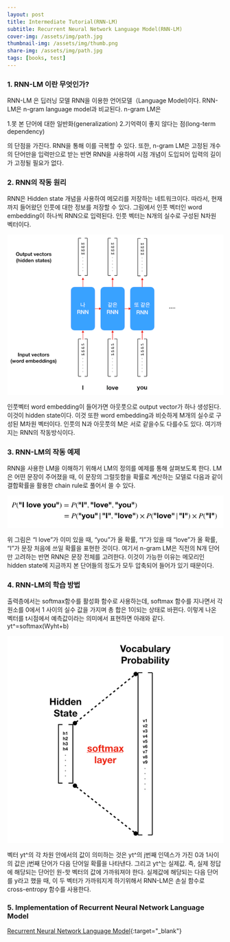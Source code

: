 ```yaml
---
layout: post
title: Intermediate Tutorial(RNN-LM)
subtitle: Recurrent Neural Network Language Model(RNN-LM)
cover-img: /assets/img/path.jpg
thumbnail-img: /assets/img/thumb.png
share-img: /assets/img/path.jpg
tags: [books, test]
---
```



### 1. RNN-LM 이란 무엇인가?  
RNN-LM 은 딥러닝 모델 RNN을 이용한 언어모델（Language Model)이다. RNN-LM은 n-gram language model과 비교된다. n-gram LM은 

1.못 본 단어에 대한 일반화(generalization) 
2.기억력이 좋지 않다는 점(long-term dependency)

의 단점을 가진다. RNN을 통해 이를 극복할 수 있다. 또한, n-gram LM은 고정된 개수의 단어만을 입력만으로 받는 반면 RNN을 사용하여 시점 개념이 도입되어 입력의 길이가 고정될 필요가 없다. 

### 2. RNN의 작동 원리
RNN은 Hidden state 개념을 사용하여 메모리를 저장하는 네트워크이다. 따라서, 현재까지 들어왔던 인풋에 대한 정보를 저장할 수 있다. 그림에서 인풋 벡터인 word embedding이 하나씩 RNN으로 입력된다. 인풋 벡터는 N개의 실수로 구성된 N차원 벡터이다. 

![resnet1](https://github.com/20-2-SKKU-OSS/2020-2-OSS-10/blob/main/assets/img/RNNLM/RNNLM1.png?raw=true)  

인풋벡터 word embedding이 들어가면 아웃풋으로 output vector가 하나 생성된다. 이것이 hidden state이다. 이것 또한 word embedding과 비슷하게 M개의 실수로 구성된 M차원 벡터이다. 인풋의 N과 아웃풋의 M은 서로 같을수도 다를수도 있다. 여기까지는 RNN의 작동방식이다.
      
### 3. RNN-LM의 작동 예제
RNN을 사용한 LM을 이해하기 위해서 LM의 정의를 예제를 통해 살펴보도록 한다. LM은 어떤 문장이 주어졌을 때, 이 문장의 그럴듯함을 확률로 계산하는 모델로 다음과 같이 결합확률을 활용한 chain rule로 풀어서 쓸 수 있다.

![resnet1](https://github.com/20-2-SKKU-OSS/2020-2-OSS-10/blob/main/assets/img/RNNLM/RNNLM2.png?raw=true)     

위 그림은 “I love”가 이미 있을 때, “you”가 올 확률, “I”가 있을 때 “love”가 올 확률, “I”가 문장 처음에 쓰일 확률을 표현한 것이다. 여기서 n-gram LM은 직전의 N개 단어만 고려하는 반면 RNN은 문장 전체를 고려한다. 이것이 가능한 이유는 메모리인 hidden state에 지금까지 본 단어들의 정도가 모두 압축되어 들어가 있기 때문이다. 

### 4. RNN-LM의 학습 방법
출력층에서는 softmax함수를 활성화 함수로 사용하는데, softmax 함수를 지나면서 각 원소를 0에서 1 사이의 실수 값을 가지며 총 합은 1이되는 상태로 바뀐다. 이렇게 나온 벡터를 t시점에서 예측값이라는 의미에서 표현하면 아래와 같다.
yt^=softmax(Wyht+b)


![resnet1](https://github.com/20-2-SKKU-OSS/2020-2-OSS-10/blob/main/assets/img/RNNLM/RNNLM3.png?raw=true)            

벡터 yt^의 각 차원 안에서의 값이 의미하는 것은 yt^의 j번째 인덱스가 가진 0과 1사이의 값은 j번째 단어가 다음 단어일 확률을 나타낸다. 그리고 yt^는 실제값. 즉, 실제 정답에 해당되는 단어인 원-핫 벡터의 값에 가까워져야 한다. 실제값에 해당되는 다음 단어를 y라고 했을 때, 이 두 벡터가 가까워지게 하기위해서 RNN-LM은 손실 함수로 cross-entropy 함수를 사용한다. 


### 5. Implementation of Recurrent Neural Network Language Model

[Recurrent Neural Network Language Model](https://github.com/20-2-SKKU-OSS/2020-2-OSS-10/tree/main/tutorials/02-intermediate/language_model){:target="_blank"}  
